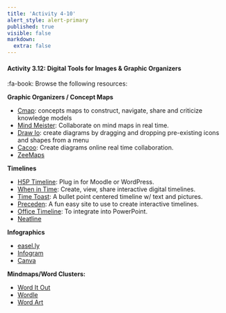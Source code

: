 ```yaml
---
title: 'Activity 4-10'
alert_style: alert-primary
published: true
visible: false
markdown:
  extra: false
---
```


#### Activity 3.12: Digital Tools for Images & Graphic Organizers

:fa-book: Browse the following resources:

**Graphic Organizers / Concept Maps**
- [Cmap](https://cmap.ihmc.us/): concepts maps to construct, navigate, share and criticize knowledge models
- [Mind Meister](https://www.mindmeister.com/): Collaborate on mind maps in real time.
- [Draw Io](https://app.diagrams.net/): create diagrams by dragging and dropping pre-existing icons and shapes from a menu
- [Cacoo](https://cacoo.com/): Create diagrams online real time collaboration.
- [ZeeMaps](https://www.zeemaps.com/)

**Timelines**
- [H5P Timeline](https://h5p.org/timeline): Plug in for Moodle or WordPress.
- [When in Time](http://ww7.whenintime.com/): Create, view, share interactive digital timelines.
- [Time Toast](https://www.timetoast.com/): A bullet point centered timeline w/ text and pictures.
- [Preceden](https://www.preceden.com/?utm_source=timerime&utm_campaign=homepage): A fun easy site to use to create interactive timelines.
- [Office Timeline](https://www.officetimeline.com/): To integrate into PowerPoint.
- [Neatline](http://neatline.org/)

**Infographics**
- [easel.ly](http://www.easel.ly/)
- [Infogram](https://infogram.com/)
- [Canva](https://www.canva.com/create/infographics/)

**Mindmaps/Word Clusters:**
- [Word It Out](http://worditout.com/)
- [Wordle](http://www.wordle.net/)
- [Word Art](https://wordart.com/)
